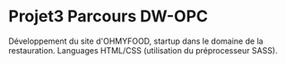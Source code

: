 # Projet3 Parcours DW-OPC

Développement du site d'OHMYFOOD, startup dans le domaine de la restauration.
Languages HTML/CSS (utilisation du préprocesseur SASS).


